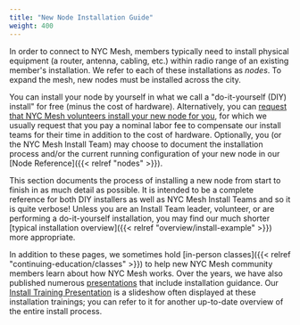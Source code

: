 ```yaml
---
title: "New Node Installation Guide"
weight: 400
---
```


In order to connect to NYC Mesh, members typically need to install physical equipment (a router, antenna, cabling, etc.) within radio range of an existing member's installation. We refer to each of these installations as *nodes*. To expand the mesh, new nodes must be installed across the city.

You can install your node by yourself in what we call a "do-it-yourself (DIY) install" for free (minus the cost of hardware). Alternatively, you can [request that NYC Mesh volunteers install your new node for you](https://nycmesh.net/join), for which we usually request that you pay a nominal labor fee to compensate our install teams for their time in addition to the cost of hardware. Optionally, you (or the NYC Mesh Install Team) may choose to document the installation process and/or the current running configuration of your new node in our [Node Reference]({{< relref "nodes" >}}).

This section documents the process of installing a new node from start to finish in as much detail as possible. It is intended to be a complete reference for both DIY installers as well as NYC Mesh Install Teams and so it is quite verbose! Unless you are an Install Team leader, volunteer, or are performing a do-it-yourself installation, you may find our much shorter [typical installation overview]({{< relref "overview/install-example" >}}) more appropriate.

In addition to these pages, we sometimes hold [in-person classes]({{< relref "continuing-education/classes" >}}) to help new NYC Mesh community members learn about how NYC Mesh works. Over the years, we have also published numerous [presentations](https://nycmesh.net/presentations/) that include installation guidance. Our [Install Training Presentation](https://docs.google.com/presentation/d/1Y0bafeH7h9SuAOrUSC_WHOnA7q-rLGTD0OOOmZLBETg/edit?usp=sharing) is a slideshow often displayed at these installation trainings; you can refer to it for another up-to-date overview of the entire install process.
